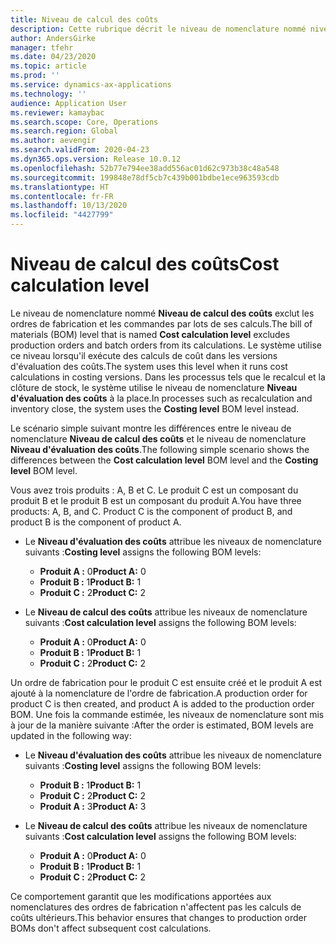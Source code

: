 ```yaml
---
title: Niveau de calcul des coûts
description: Cette rubrique décrit le niveau de nomenclature nommé niveau de calcul des coûts. Ce niveau de nomenclature exclut les ordres de fabrication et les commandes par lots de ses calculs.
author: AndersGirke
manager: tfehr
ms.date: 04/23/2020
ms.topic: article
ms.prod: ''
ms.service: dynamics-ax-applications
ms.technology: ''
audience: Application User
ms.reviewer: kamaybac
ms.search.scope: Core, Operations
ms.search.region: Global
ms.author: aevengir
ms.search.validFrom: 2020-04-23
ms.dyn365.ops.version: Release 10.0.12
ms.openlocfilehash: 52b77e794ee38add556ac01d62c973b38c48a548
ms.sourcegitcommit: 199848e78df5cb7c439b001bdbe1ece963593cdb
ms.translationtype: HT
ms.contentlocale: fr-FR
ms.lasthandoff: 10/13/2020
ms.locfileid: "4427799"
---
```

# <a name="cost-calculation-level"></a><span data-ttu-id="bc1d9-104">Niveau de calcul des coûts</span><span class="sxs-lookup"><span data-stu-id="bc1d9-104">Cost calculation level</span></span>

<span data-ttu-id="bc1d9-105">Le niveau de nomenclature nommé **Niveau de calcul des coûts** exclut les ordres de fabrication et les commandes par lots de ses calculs.</span><span class="sxs-lookup"><span data-stu-id="bc1d9-105">The bill of materials (BOM) level that is named **Cost calculation level** excludes production orders and batch orders from its calculations.</span></span> <span data-ttu-id="bc1d9-106">Le système utilise ce niveau lorsqu'il exécute des calculs de coût dans les versions d'évaluation des coûts.</span><span class="sxs-lookup"><span data-stu-id="bc1d9-106">The system uses this level when it runs cost calculations in costing versions.</span></span> <span data-ttu-id="bc1d9-107">Dans les processus tels que le recalcul et la clôture de stock, le système utilise le niveau de nomenclature **Niveau d'évaluation des coûts** à la place.</span><span class="sxs-lookup"><span data-stu-id="bc1d9-107">In processes such as recalculation and inventory close, the system uses the **Costing level** BOM level instead.</span></span>

<span data-ttu-id="bc1d9-108">Le scénario simple suivant montre les différences entre le niveau de nomenclature **Niveau de calcul des coûts** et le niveau de nomenclature **Niveau d'évaluation des coûts**.</span><span class="sxs-lookup"><span data-stu-id="bc1d9-108">The following simple scenario shows the differences between the **Cost calculation level** BOM level and the **Costing level** BOM level.</span></span>

<span data-ttu-id="bc1d9-109">Vous avez trois produits : A, B et C. Le produit C est un composant du produit B et le produit B est un composant du produit A.</span><span class="sxs-lookup"><span data-stu-id="bc1d9-109">You have three products: A, B, and C. Product C is the component of product B, and product B is the component of product A.</span></span>

- <span data-ttu-id="bc1d9-110">Le **Niveau d'évaluation des coûts** attribue les niveaux de nomenclature suivants :</span><span class="sxs-lookup"><span data-stu-id="bc1d9-110">**Costing level** assigns the following BOM levels:</span></span>

    - <span data-ttu-id="bc1d9-111">**Produit A :** 0</span><span class="sxs-lookup"><span data-stu-id="bc1d9-111">**Product A:** 0</span></span>
    - <span data-ttu-id="bc1d9-112">**Produit B :** 1</span><span class="sxs-lookup"><span data-stu-id="bc1d9-112">**Product B:** 1</span></span>
    - <span data-ttu-id="bc1d9-113">**Produit C :** 2</span><span class="sxs-lookup"><span data-stu-id="bc1d9-113">**Product C:** 2</span></span>

- <span data-ttu-id="bc1d9-114">Le **Niveau de calcul des coûts** attribue les niveaux de nomenclature suivants :</span><span class="sxs-lookup"><span data-stu-id="bc1d9-114">**Cost calculation level** assigns the following BOM levels:</span></span>

    - <span data-ttu-id="bc1d9-115">**Produit A :** 0</span><span class="sxs-lookup"><span data-stu-id="bc1d9-115">**Product A:** 0</span></span>
    - <span data-ttu-id="bc1d9-116">**Produit B :** 1</span><span class="sxs-lookup"><span data-stu-id="bc1d9-116">**Product B:** 1</span></span>
    - <span data-ttu-id="bc1d9-117">**Produit C :** 2</span><span class="sxs-lookup"><span data-stu-id="bc1d9-117">**Product C:** 2</span></span>

<span data-ttu-id="bc1d9-118">Un ordre de fabrication pour le produit C est ensuite créé et le produit A est ajouté à la nomenclature de l'ordre de fabrication.</span><span class="sxs-lookup"><span data-stu-id="bc1d9-118">A production order for product C is then created, and product A is added to the production order BOM.</span></span> <span data-ttu-id="bc1d9-119">Une fois la commande estimée, les niveaux de nomenclature sont mis à jour de la manière suivante :</span><span class="sxs-lookup"><span data-stu-id="bc1d9-119">After the order is estimated, BOM levels are updated in the following way:</span></span>

- <span data-ttu-id="bc1d9-120">Le **Niveau d'évaluation des coûts** attribue les niveaux de nomenclature suivants :</span><span class="sxs-lookup"><span data-stu-id="bc1d9-120">**Costing level** assigns the following BOM levels:</span></span>

    - <span data-ttu-id="bc1d9-121">**Produit B :** 1</span><span class="sxs-lookup"><span data-stu-id="bc1d9-121">**Product B:** 1</span></span>
    - <span data-ttu-id="bc1d9-122">**Produit C :** 2</span><span class="sxs-lookup"><span data-stu-id="bc1d9-122">**Product C:** 2</span></span>
    - <span data-ttu-id="bc1d9-123">**Produit A :** 3</span><span class="sxs-lookup"><span data-stu-id="bc1d9-123">**Product A:** 3</span></span>

- <span data-ttu-id="bc1d9-124">Le **Niveau de calcul des coûts** attribue les niveaux de nomenclature suivants :</span><span class="sxs-lookup"><span data-stu-id="bc1d9-124">**Cost calculation level** assigns the following BOM levels:</span></span>

    - <span data-ttu-id="bc1d9-125">**Produit A :** 0</span><span class="sxs-lookup"><span data-stu-id="bc1d9-125">**Product A:** 0</span></span>
    - <span data-ttu-id="bc1d9-126">**Produit B :** 1</span><span class="sxs-lookup"><span data-stu-id="bc1d9-126">**Product B:** 1</span></span>
    - <span data-ttu-id="bc1d9-127">**Produit C :** 2</span><span class="sxs-lookup"><span data-stu-id="bc1d9-127">**Product C:** 2</span></span>

<span data-ttu-id="bc1d9-128">Ce comportement garantit que les modifications apportées aux nomenclatures des ordres de fabrication n'affectent pas les calculs de coûts ultérieurs.</span><span class="sxs-lookup"><span data-stu-id="bc1d9-128">This behavior ensures that changes to production order BOMs don't affect subsequent cost calculations.</span></span>
